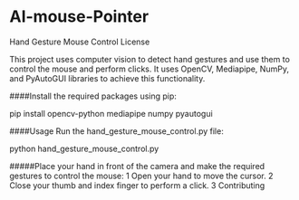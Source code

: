 # AI-mouse-Pointer

Hand Gesture Mouse Control
License

This project uses computer vision to detect hand gestures and use them to control the mouse and perform clicks. It uses OpenCV, Mediapipe, NumPy, and PyAutoGUI libraries to achieve this functionality.



####Install the required packages using pip:

pip install opencv-python mediapipe numpy pyautogui


####Usage
Run the hand_gesture_mouse_control.py file:

python hand_gesture_mouse_control.py

#####Place your hand in front of the camera and make the required gestures to control the mouse:
1 Open your hand to move the cursor.
2 Close your thumb and index finger to perform a click.
3 Contributing

